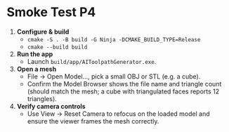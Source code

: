 # Smoke Test P4

1. **Configure & build**
   - `cmake -S . -B build -G Ninja -DCMAKE_BUILD_TYPE=Release`
   - `cmake --build build`
2. **Run the app**
   - Launch `build/app/AIToolpathGenerator.exe`.
3. **Open a mesh**
   - File → Open Model…, pick a small OBJ or STL (e.g. a cube).
   - Confirm the Model Browser shows the file name and triangle count (should match the mesh; a cube with triangulated faces reports 12 triangles).
4. **Verify camera controls**
   - Use View → Reset Camera to refocus on the loaded model and ensure the viewer frames the mesh correctly.

